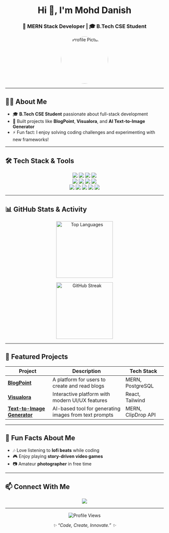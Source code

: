 <!-- Profile Header -->
<h1 align="center">Hi 👋, I'm Mohd Danish</h1>
<h3 align="center">🚀 MERN Stack Developer | 🎓 B.Tech CSE Student</h3>

<p align="center">
  <img src="https://github.com/mohddanish355.png" alt="Profile Picture" width="150" height="150" style="border-radius:50%">
</p>

---

## 👨‍💻 About Me
- 🎓 **B.Tech CSE Student** passionate about full-stack development
- 🚀 Built projects like **BlogPoint**, **Visualora**, and **AI Text-to-Image Generator**  
- ⚡ Fun fact: I enjoy solving coding challenges and experimenting with new frameworks!  

---

## 🛠 Tech Stack & Tools

<p align="center">
  <!-- Languages -->
  <img src="https://img.shields.io/badge/C%2B%2B-00599C?style=for-the-badge&logo=c%2B%2B&logoColor=white"/>
  <img src="https://img.shields.io/badge/JavaScript-323330?style=for-the-badge&logo=javascript&logoColor=F7DF1E"/>
  <img src="https://img.shields.io/badge/TypeScript-007ACC?style=for-the-badge&logo=typescript&logoColor=white"/>
  <img src="https://img.shields.io/badge/SQL-003B57?style=for-the-badge&logo=postgresql&logoColor=white"/>
  <br/>
  <!-- Frameworks & Libraries -->
  <img src="https://img.shields.io/badge/React-20232A?style=for-the-badge&logo=react&logoColor=61DAFB"/>
  <img src="https://img.shields.io/badge/Node.js-43853D?style=for-the-badge&logo=node.js&logoColor=white"/>
  <img src="https://img.shields.io/badge/Express.js-000000?style=for-the-badge&logo=express&logoColor=white"/>
  <img src="https://img.shields.io/badge/Tailwind_CSS-38B2AC?style=for-the-badge&logo=tailwind-css&logoColor=white"/>
  <br/>
  <!-- Databases & Tools -->
  <img src="https://img.shields.io/badge/MongoDB-4EA94B?style=for-the-badge&logo=mongodb&logoColor=white"/>
  <img src="https://img.shields.io/badge/PostgreSQL-316192?style=for-the-badge&logo=postgresql&logoColor=white"/>
  <img src="https://img.shields.io/badge/Git-F05032?style=for-the-badge&logo=git&logoColor=white"/>
  <img src="https://img.shields.io/badge/GitHub-181717?style=for-the-badge&logo=github&logoColor=white"/>
  <img src="https://img.shields.io/badge/Postman-FF6C37?style=for-the-badge&logo=postman&logoColor=white"/>
</p>

---

## 📊 GitHub Stats & Activity

<p align="center">
 <!-- <img height="180" src="https://github-readme-stats.vercel.app/api?username=mohddanish355&show_icons=true&theme=tokyonight&hide_border=true" alt="GitHub Stats"/> -->
  <img height="180" src="https://github-readme-stats.vercel.app/api/top-langs/?username=mohddanish355&layout=compact&theme=tokyonight&hide_border=true" alt="Top Languages"/>
</p>

<p align="center">
  <img src="https://github-readme-streak-stats.herokuapp.com?user=mohddanish355&theme=tokyonight&hide_border=true" height="180" alt="GitHub Streak"/>
</p>

---

## 📌 Featured Projects
| Project | Description | Tech Stack |
|----------|-------------|------------|
| [**BlogPoint**](https://github.com/mohddanish355/blogpoint) | A platform for users to create and read blogs | MERN, PostgreSQL |
| [**Visualora**](https://github.com/mohddanish355/visualora) | Interactive platform with modern UI/UX features | React, Tailwind |
| [**Text-to-Image Generator**](https://github.com/mohddanish355/text-to-image-generator) | AI-based tool for generating images from text prompts | MERN, ClipDrop API |

---

## 🎵 Fun Facts About Me
- 🎶 Love listening to **lofi beats** while coding  
- 🎮 Enjoy playing **story-driven video games**  
- 📷 Amateur **photographer** in free time   

---

## 📫 Connect With Me
<p align="center">
  <a href="mailto:danish77355@gmail.com.com"><img src="https://img.shields.io/badge/Email-D14836?style=for-the-badge&logo=gmail&logoColor=white"></a>
 <!-- <a href="https://twitter.com/yourhandle"><img src="https://img.shields.io/badge/Twitter-1DA1F2?style=for-the-badge&logo=twitter&logoColor=white"></a> -->
</p>

---

<p align="center">
  <img src="https://komarev.com/ghpvc/?username=mohddanish355&color=blue&style=flat-square" alt="Profile Views"/>
</p>

<p align="center">
  <i>✨ “Code, Create, Innovate.” ✨</i>
</p>
